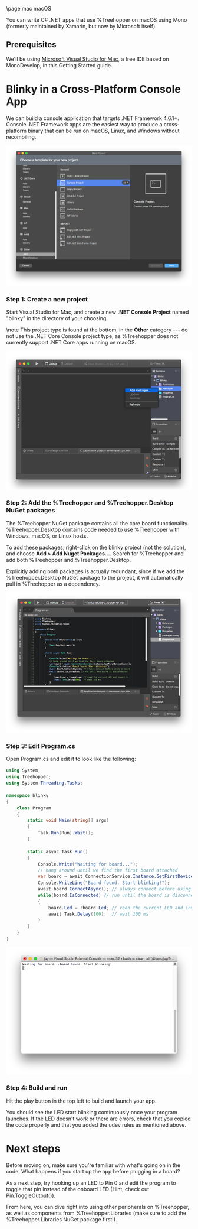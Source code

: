 \page mac macOS

You can write C# .NET apps that use %Treehopper on macOS using Mono (formerly maintained by Xamarin, but now by Microsoft itself).

## Prerequisites
We'll be using [Microsoft Visual Studio for Mac](https://www.visualstudio.com/vs/mac/), a free IDE based on MonoDevelop, in this Getting Started guide.

# Blinky in a Cross-Platform Console App
We can build a console application that targets .NET Framework 4.6.1+. Console .NET Framework apps are the easiest way to produce a cross-platform binary that can be run on macOS, Linux, and Windows without recompiling.

![](images/vsmac-step1.png)
### Step 1: Create a new project
Start Visual Studio for Mac, and create a new **.NET Console Project** named "blinky" in the directory of your choosing. 

\note
This project type is found at the bottom, in the **Other** category --- do not use the .NET Core Console project type, as %Treehopper does not currently support .NET Core apps running on macOS.

![](images/vsmac-step2.png)
### Step 2: Add the %Treehopper and %Treehopper.Desktop NuGet packages
The %Treehopper NuGet package contains all the core board functionality. %Treehopper.Desktop contains code needed to use %Treehopper with Windows, macOS, or Linux hosts.

To add these packages, right-click on the blinky project (not the solution), and choose **Add > Add Nuget Packages...**. Search for %Treehopper and add both %Treehopper and %Treehopper.Desktop.

Explicitly adding both packages is actually redundant, since if we add the %Treehopper.Desktop NuGet package to the project, it will automatically pull in %Treehopper as a dependency.

![](images/vsmac-step3.png)
### Step 3: Edit Program.cs
Open Program.cs and edit it to look like the following:

```CS
using System;
using Treehopper;
using System.Threading.Tasks;

namespace blinky
{
    class Program
    {
        static void Main(string[] args)
        {
            Task.Run(Run).Wait();
        }

        static async Task Run()
        {
            Console.Write("Waiting for board...");
            // hang around until we find the first board attached
            var board = await ConnectionService.Instance.GetFirstDeviceAsync(); 
            Console.WriteLine("Board found. Start blinking!");
            await board.ConnectAsync(); // always connect before using a board
            while(board.IsConnected) // run until the board is disconnected
            {
                board.Led = !board.Led; // read the current LED and invert it
                await Task.Delay(100);  // wait 100 ms
            }
        }
    }
}
```

![](images/vsmac-step4.png)
### Step 4: Build and run
Hit the play button in the top left to build and launch your app.

You should see the LED start blinking continuously once your program launches. If the LED doesn't work or there are errors, check that you copied the code properly and that you added the udev rules as mentioned above.

# Next steps
Before moving on, make sure you're familiar with what's going on in the code. What happens if you start up the app before plugging in a board?

As a next step, try hooking up an LED to Pin 0 and edit the program to toggle that pin instead of the onboard LED (Hint, check out Pin.ToggleOutput()).

From here, you can dive right into using other peripherals on %Treehopper, as well as components from %Treehopper.Libraries (make sure to add the %Treehopper.Libraries NuGet package first!).